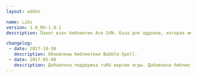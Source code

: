 ```yaml
---
layout: addon

name: Libs
version: 1.0_RU-1.0.1
description: Пакет всех библиотек Ace SVN. База для аддонов, которая им нужна, как играм нужен DirectX. Именно из-за нехватки Ace библиотек в игре у вас могут вылетать ошибки связанные с некорректной работой аддонов или тем, что они просто устарели. 

changelog:
 - date: 2017-10-30
   description: Обновлены библиотеки Babble-Spell.
 - date: 2017-05-08
   description: Добавлена поддержка ruRU версии игры. Добавлена библиотека Waterfall-1.0 и исправлен его тултип.
---
```

